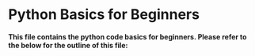 # Python Basics for Beginners
#### This file contains the python code basics for beginners. Please refer to the below for the outline of this file:
#### 

